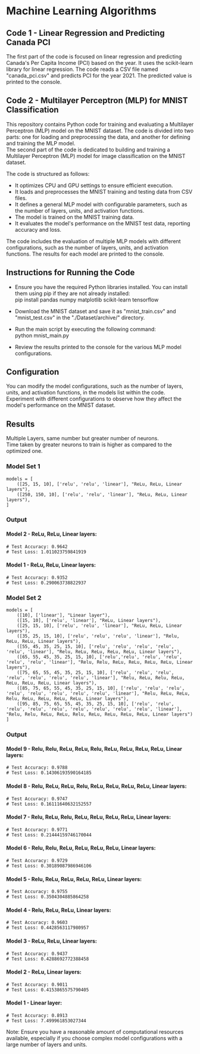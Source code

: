 # Machine Learning Algorithms

## Code 1 - Linear Regression and Predicting Canada PCI

The first part of the code is focused on linear regression and predicting Canada's Per Capita Income (PCI) based on the year. It uses the scikit-learn library for linear regression. The code reads a CSV file named "canada_pci.csv" and predicts PCI for the year 2021. The predicted value is printed to the console.

## Code 2 - Multilayer Perceptron (MLP) for MNIST Classification

This repository contains Python code for training and evaluating a Multilayer Perceptron (MLP) model on the MNIST dataset. The code is divided into two parts: one for loading and preprocessing the data, and another for defining and training the MLP model.  
The second part of the code is dedicated to building and training a Multilayer Perceptron (MLP) model for image classification on the MNIST dataset.  

The code is structured as follows:

- It optimizes CPU and GPU settings to ensure efficient execution.  
- It loads and preprocesses the MNIST training and testing data from CSV files.  
- It defines a general MLP model with configurable parameters, such as the number of layers, units, and activation functions.  
- The model is trained on the MNIST training data.  
- It evaluates the model's performance on the MNIST test data, reporting accuracy and loss.  

The code includes the evaluation of multiple MLP models with different configurations, such as the number of layers, units, and activation functions. The results for each model are printed to the console.  

## Instructions for Running the Code

- Ensure you have the required Python libraries installed. You can install them using pip if they are not already installed:  
    pip install pandas numpy matplotlib scikit-learn tensorflow

- Download the MNIST dataset and save it as "mnist_train.csv" and "mnist_test.csv" in the "./Dataset/archive/" directory.  

- Run the main script by executing the following command:  
    python mnist_main.py

- Review the results printed to the console for the various MLP model configurations.  

## Configuration

You can modify the model configurations, such as the number of layers, units, and activation functions, in the models list within the code. Experiment with different configurations to observe how they affect the model's performance on the MNIST dataset.

## Results

Multiple Layers, same number but greater number of neurons.  
Time taken by greater neurons to train is higher as compared to the optimized one.  

### Model Set 1

    models = [  
        ([25, 15, 10], ['relu', 'relu', 'linear'], "ReLu, ReLu, Linear layers"),  
        ([250, 150, 10], ['relu', 'relu', 'linear'], "ReLu, ReLu, Linear layers"),  
    ]

### Output

#### Model 2 - ReLu, ReLu, Linear layers:  
    # Test Accuracy: 0.9642  
    # Test Loss: 1.011023759841919  

#### Model 1 - ReLu, ReLu, Linear layers:  
    # Test Accuracy: 0.9352  
    # Test Loss: 0.290063738822937  

### Model Set 2  

    models = [  
        ([10], ['linear'], "Linear layer"),  
        ([15, 10], ['relu', 'linear'], "ReLu, Linear layers"),  
        ([25, 15, 10], ['relu', 'relu', 'linear'], "ReLu, ReLu, Linear layers"),  
        ([35, 25, 15, 10], ['relu', 'relu', 'relu', 'linear'], "Relu, ReLu, ReLu, Linear layers"),  
        ([55, 45, 35, 25, 15, 10], ['relu', 'relu', 'relu', 'relu', 'relu', 'linear'], "Relu, ReLu, ReLu, ReLu, ReLu, Linear layers"),  
        ([65, 55, 45, 35, 25, 15, 10], ['relu','relu', 'relu', 'relu', 'relu', 'relu', 'linear'], "Relu, Relu, ReLu, ReLu, ReLu, ReLu, Linear layers"),  
        ([75, 65, 55, 45, 35, 25, 15, 10], ['relu', 'relu', 'relu', 'relu', 'relu', 'relu', 'relu', 'linear'], "Relu, ReLu, Relu, ReLu, ReLu, ReLu, ReLu, Linear layers"),  
        ([85, 75, 65, 55, 45, 35, 25, 15, 10], ['relu', 'relu', 'relu', 'relu', 'relu', 'relu', 'relu', 'relu', 'linear'], "Relu, ReLu, ReLu, Relu, ReLu, ReLu, ReLu, ReLu, Linear layers"),  
        ([95, 85, 75, 65, 55, 45, 35, 25, 15, 10], ['relu', 'relu', 'relu', 'relu', 'relu', 'relu', 'relu', 'relu', 'relu', 'linear'], "Relu, Relu, ReLu, ReLu, Relu, ReLu, ReLu, ReLu, ReLu, Linear layers")  
    ]

### Output

#### Model 9 - Relu, Relu, ReLu, ReLu, Relu, ReLu, ReLu, ReLu, ReLu, Linear layers:  
    # Test Accuracy: 0.9788  
    # Test Loss: 0.14306193590164185  

#### Model 8 - Relu, ReLu, ReLu, Relu, ReLu, ReLu, ReLu, ReLu, Linear layers:  
    # Test Accuracy: 0.9747  
    # Test Loss: 0.16111640632152557  

#### Model 7 - Relu, ReLu, Relu, ReLu, ReLu, ReLu, ReLu, Linear layers:  
    # Test Accuracy: 0.9771  
    # Test Loss: 0.21444159746170044  

#### Model 6 - Relu, Relu, ReLu, ReLu, ReLu, ReLu, Linear layers:  
    # Test Accuracy: 0.9729  
    # Test Loss: 0.30189087986946106  

#### Model 5 - Relu, ReLu, ReLu, ReLu, ReLu, Linear layers:  
    # Test Accuracy: 0.9755  
    # Test Loss: 0.3504304885864258  

#### Model 4 - Relu, ReLu, ReLu, Linear layers:  
    # Test Accuracy: 0.9603  
    # Test Loss: 0.4428563117980957  

#### Model 3 - ReLu, ReLu, Linear layers:  
    # Test Accuracy: 0.9437  
    # Test Loss: 0.4288692772388458  

#### Model 2 - ReLu, Linear layers:  
    # Test Accuracy: 0.9011  
    # Test Loss: 0.4153865575790405  

#### Model 1 - Linear layer:  
    # Test Accuracy: 0.8913  
    # Test Loss: 7.499961853027344  

Note: Ensure you have a reasonable amount of computational resources available, especially if you choose complex model configurations with a large number of layers and units.
